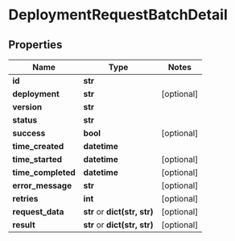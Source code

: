 # DeploymentRequestBatchDetail

## Properties
Name | Type | Notes
------------ | ------------- | -------------
**id** | **str** | 
**deployment** | **str** | [optional] 
**version** | **str** | 
**status** | **str** | 
**success** | **bool** | [optional] 
**time_created** | **datetime** | 
**time_started** | **datetime** | [optional] 
**time_completed** | **datetime** | [optional] 
**error_message** | **str** | [optional] 
**retries** | **int** | [optional] 
**request_data** | **str** or **dict(str, str)** | [optional] 
**result** | **str** or **dict(str, str)** | [optional] 


